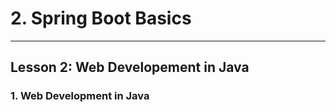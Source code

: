 # 2. Spring Boot Basics 
___

## Lesson 2: Web Developement in Java

### 1. Web Development in Java


